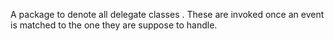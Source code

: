 A package to denote all delegate classes . These are invoked once an event is matched to the one they are suppose to handle.
